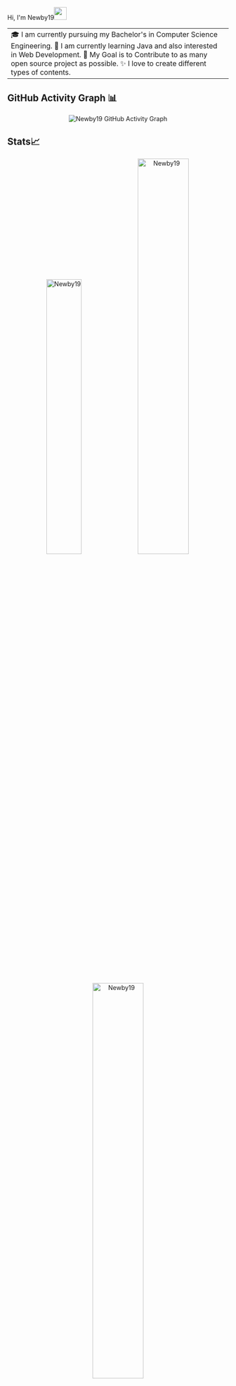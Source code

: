 Hi, I'm Newby19<img src="https://github.com/TheDudeThatCode/TheDudeThatCode/blob/master/Assets/Hi.gif" width="29px">



<table>
  <tr>
    <td valign="center">
      🎓 I am currently pursuing my Bachelor's in Computer Science Engineering.
      🌱 I am currently learning Java and also interested in Web Development.
      🎯 My Goal is to Contribute to as many open source project as possible.
      ✨ I love to create different types of contents.
<td >
  </tr>
  </table>
  
## GitHub Activity Graph 📊
<p align="center">
  <img src="https://github-readme-activity-graph.vercel.app/graph?username=Newby19&theme=blue-green" alt="Newby19 GitHub Activity Graph">
</p>



## Stats📈
<p align="center">
<img width="40%" src="https://github-readme-stats.vercel.app/api/top-langs?username=Newby19&show_icons=true&theme=chartreuse-dark&title_color=ffeb3b&text_color=ffffff&bg_color=1b1c1d&locale=en&layout=compact&hide_border=true" alt="Newby19" /> 
<img width="48%" src="https://github-readme-stats.vercel.app/api?username=Newby19&show_icons=true&theme=chartreuse-dark&title_color=ffeb3b&text_color=ffffff&bg_color=1b1c1d&locale=en&hide_border=true" alt="Newby19" />
<img width="48%" src="https://github-readme-streak-stats.herokuapp.com/?user=Newby19&theme=chartreuse-dark&hide_border=true" alt="Newby19" />
</p>












[![](https://img.shields.io/badge/-@Newby19-%23181717?style=flat-square&logo=github)](https://github.com/Newby19)
[![](https://img.shields.io/badge/-@Newby19-%231DA1F2?style=flat-square&logo=twitter&logoColor=ffffff)](https://twitter.com/Newby19)
[![](https://img.shields.io/badge/-Newby19-blue?style=flat-square&logo=Linkedin&logoColor=white)](https://www.linkedin.com/in/sankalp-sharma-6342532b4?utm_source=share&utm_campaign=share_via&utm_content=profile&utm_medium=android_app)
[![](https://img.shields.io/badge/-Instagram-blue?style=flat-square&logo=instagram&logoColor=white)](https://www.instagram.com/cascabellah/profilecard/?igsh=MXI2OHZoNWt5OThoNg==)

<!--START_SECTION:activity-->
<!--END_SECTION:activity-->
